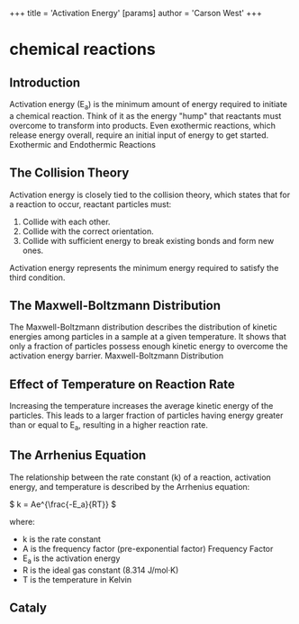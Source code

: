 +++
 title = 'Activation Energy'
[params]
	author = 'Carson West'
+++
# chemical reactions
## Introduction

Activation energy (E<sub>a</sub>) is the minimum amount of energy required to initiate a chemical reaction.  Think of it as the energy "hump" that reactants must overcome to transform into products.  Even exothermic reactions, which release energy overall, require an initial input of energy to get started. Exothermic and Endothermic Reactions

## The Collision Theory

Activation energy is closely tied to the collision theory, which states that for a reaction to occur, reactant particles must:

1. Collide with each other.
2. Collide with the correct orientation.
3. Collide with sufficient energy to break existing bonds and form new ones.

Activation energy represents the minimum energy required to satisfy the third condition.

## The Maxwell-Boltzmann Distribution

The Maxwell-Boltzmann distribution describes the distribution of kinetic energies among particles in a sample at a given temperature.  It shows that only a fraction of particles possess enough kinetic energy to overcome the activation energy barrier. Maxwell-Boltzmann Distribution

## Effect of Temperature on Reaction Rate

Increasing the temperature increases the average kinetic energy of the particles. This leads to a larger fraction of particles having energy greater than or equal to E<sub>a</sub>, resulting in a higher reaction rate.

## The Arrhenius Equation

The relationship between the rate constant (k) of a reaction, activation energy, and temperature is described by the Arrhenius equation:

 $ k = Ae^{\frac{-E_a}{RT}} $ 

where:

* k is the rate constant
* A is the frequency factor (pre-exponential factor) Frequency Factor
* E<sub>a</sub> is the activation energy
* R is the ideal gas constant (8.314 J/mol·K)
* T is the temperature in Kelvin

## Cataly